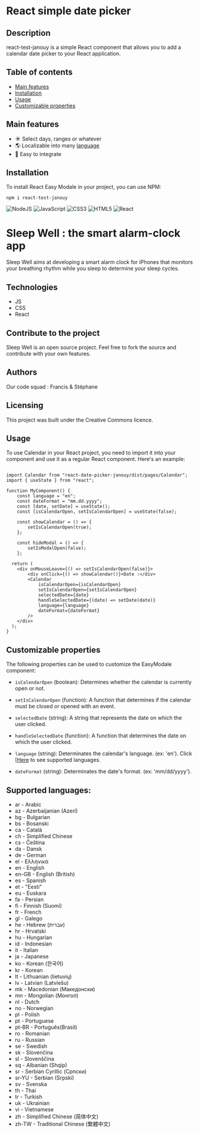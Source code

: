 # React simple date picker

## Description

react-test-janouy is a simple React component that allows you to add a calendar date picker to your React application.

## Table of contents

-   [Main features](#main-features)
-   [Installation](#installation)
-   [Usage](#usage)
-   [Customizable properties](#customizable-properties)

## Main features

-   ☀️ Select days, ranges or whatever
-   🌎 Localizable into many [language](#supported-languages)
-   📄 Easy to integrate

## Installation

To install React Easy Modale in your project, you can use NPM:

```
npm i react-test-janouy

```

![NodeJS](https://img.shields.io/badge/node.js-v16.19.1-6DA55F?style=for-the-badge&logo=node.js&logoColor=white)
![JavaScript](https://img.shields.io/badge/javascript-%23323330.svg?style=for-the-badge&logo=javascript&logoColor=%23F7DF1E)
![CSS3](https://img.shields.io/badge/css3-%231572B6.svg?style=for-the-badge&logo=css3&logoColor=white)
![HTML5](https://img.shields.io/badge/html5-%23E34F26.svg?style=for-the-badge&logo=html5&logoColor=white)
![React](https://img.shields.io/badge/react-v18.2.0-61dafb?style=for-the-badge&logo=react&logoColor=%2361DAFB)

# Sleep Well : the smart alarm-clock app

Sleep Well aims at developing a smart alarm clock for iPhones that monitors your breathing rhythm while you sleep to determine your sleep cycles.

## Technologies

-   JS
-   CSS
-   React

## Contribute to the project

Sleep Well is an open source project. Feel free to fork the source and contribute with your own features.

## Authors

Our code squad : Francis & Stéphane

## Licensing

This project was built under the Creative Commons licence.

## Usage

To use Calendar in your React project, you need to import it into your component and use it as a regular React component. Here's an example:

```

import Calendar from "react-date-picker-janouy/dist/pages/Calendar";
import { useState } from "react";

function MyComponent() {
    const language = "en";
	const dateFormat = "mm.dd.yyyy";
    const [date, setDate] = useState();
    const [isCalendarOpen, setIsCalendarOpen] = useState(false);

    const showCalendar = () => {
        setIsCalendarOpen(true);
    };

    const hideModal = () => {
        setIsModalOpen(false);
    };

  return (
    <div onMouseLeave={() => setIsCalendarOpen(false)}>
        <div onClick={() => showCalendar()}>Date :</div>
        <Calendar
            isCalendarOpen={isCalendarOpen}
            setIsCalendarOpen={setIsCalendarOpen}
            selectedDate={date}
            handleSelectedDate={(date) => setDate(date)}
            language={language}
            dateFormat={dateFormat}
        />
	</div>
  );
}

```

## Customizable properties

The following properties can be used to customize the EasyModale component:

-   `isCalendarOpen` (boolean): Determines whether the calendar is currently open or not.

-   `setIsCalendarOpen` (function): A function that determines if the calendar must be closed or opened with an event.

-   `selectedDate` (string): A string that represents the date on which the user clicked.

-   `handleSelectedDate` (function): A function that determines the date on which the user clicked.

-   `language` (string): Determinates the calendar's language. (ex: 'en'). Click [[Here](#supported-languages) to see supported languages.

-   `dateFormat` (string): Determinates the date's format. (ex: 'mm/dd/yyyy').

## Supported languages:

-   ar - Arabic
-   az - Azerbaijanian (Azeri)
-   bg - Bulgarian
-   bs - Bosanski
-   ca - Català
-   ch - Simplified Chinese
-   cs - Čeština
-   da - Dansk
-   de - German
-   el - Ελληνικά
-   en - English
-   en-GB - English (British)
-   es - Spanish
-   et - "Eesti"
-   eu - Euskara
-   fa - Persian
-   fi - Finnish (Suomi)
-   fr - French
-   gl - Galego
-   he - Hebrew (עברית)
-   hr - Hrvatski
-   hu - Hungarian
-   id - Indonesian
-   it - Italian
-   ja - Japanese
-   ko - Korean (한국어)
-   kr - Korean
-   lt - Lithuanian (lietuvių)
-   lv - Latvian (Latviešu)
-   mk - Macedonian (Македонски)
-   mn - Mongolian (Монгол)
-   nl - Dutch
-   no - Norwegian
-   pl - Polish
-   pt - Portuguese
-   pt-BR - Português(Brasil)
-   ro - Romanian
-   ru - Russian
-   se - Swedish
-   sk - Slovenčina
-   sl - Slovenščina
-   sq - Albanian (Shqip)
-   sr - Serbian Cyrillic (Српски)
-   sr-YU - Serbian (Srpski)
-   sv - Svenska
-   th - Thai
-   tr - Turkish
-   uk - Ukrainian
-   vi - Vietnamese
-   zh - Simplified Chinese (简体中文)
-   zh-TW - Traditional Chinese (繁體中文)
